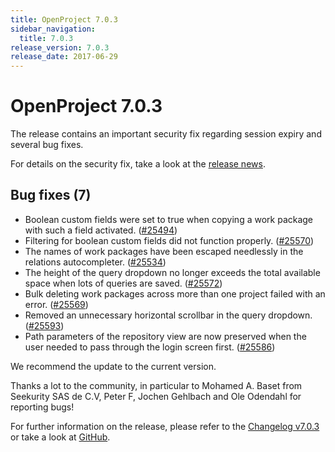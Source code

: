 ```yaml
---
title: OpenProject 7.0.3
sidebar_navigation:
  title: 7.0.3
release_version: 7.0.3
release_date: 2017-06-29
---
```



# OpenProject 7.0.3

The release contains an important security fix regarding session expiry
and several bug fixes.

For details on the security fix, take a look at the [release
news](https://www.openproject.org/blog/openproject-7-0-3-released/).

## Bug fixes (7)

  - Boolean custom fields were set to true when copying a work package
    with such a field activated.
    ([#25494](https://community.openproject.org/wp/25494))
  - Filtering for boolean custom fields did not function properly.
    ([#25570](https://community.openproject.org/wp/25570))
  - The names of work packages have been escaped needlessly in the
    relations autocompleter.
    ([#25534](https://community.openproject.org/wp/25534))
  - The height of the query dropdown no longer exceeds the total
    available space when lots of queries are saved.
    ([#25572](https://community.openproject.org/wp/25572))
  - Bulk deleting work packages across more than one project failed with
    an error.
    ([#25569](https://community.openproject.org/wp/25569))
  - Removed an unnecessary horizontal scrollbar in the query dropdown.
    ([#25593](https://community.openproject.org/wp/25593))
  - Path parameters of the repository view are now preserved when the
    user needed to pass through the login screen first.
    ([#25586](https://community.openproject.org/wp/25586))

We recommend the update to the current version.

Thanks a lot to the community, in particular to Mohamed A. Baset from
Seekurity SAS de C.V, Peter F, Jochen Gehlbach and Ole Odendahl for
reporting bugs!

For further information on the release, please refer to the [Changelog
v7.0.3](https://community.openproject.org/versions/839)
or take a look at
[GitHub](https://github.com/opf/openproject/tree/v7.0.3).
